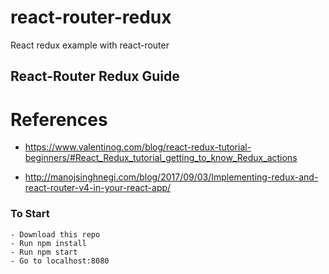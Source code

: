 # react-router-redux
React redux example with react-router

## React-Router Redux Guide
# References
- https://www.valentinog.com/blog/react-redux-tutorial-beginners/#React_Redux_tutorial_getting_to_know_Redux_actions

- http://manojsinghnegi.com/blog/2017/09/03/Implementing-redux-and-react-router-v4-in-your-react-app/

### To Start
    - Download this repo
    - Run npm install
    - Run npm start
    - Go to localhost:8080
